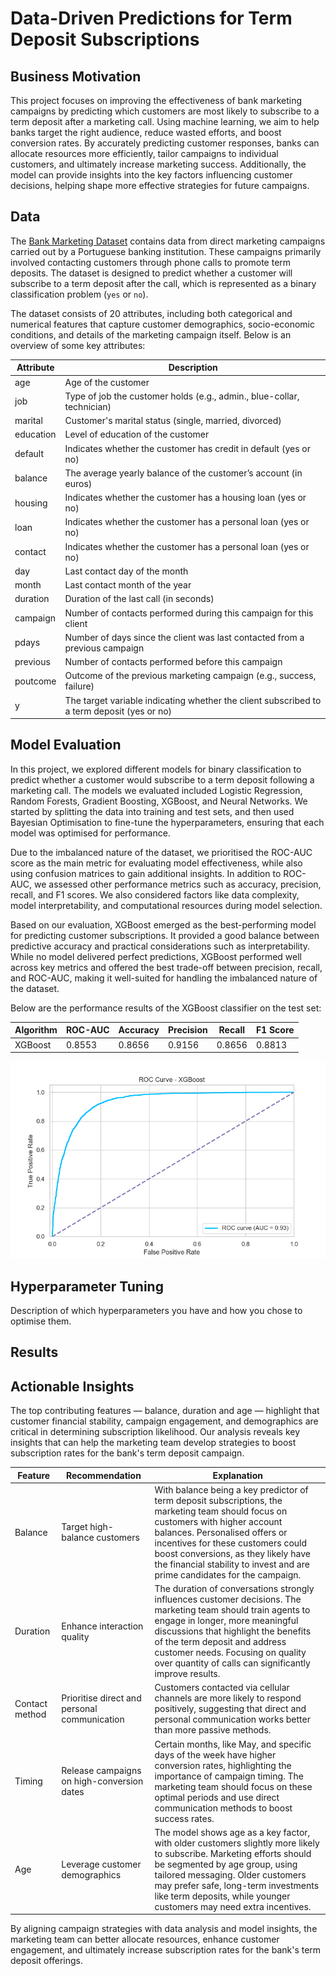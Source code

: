 # Data-Driven Predictions for Term Deposit Subscriptions

## Business Motivation

This project focuses on improving the effectiveness of bank marketing campaigns by predicting which customers are most likely to subscribe to a term deposit after a marketing call. Using machine learning, we aim to help banks target the right audience, reduce wasted efforts, and boost conversion rates. By accurately predicting customer responses, banks can allocate resources more efficiently, tailor campaigns to individual customers, and ultimately increase marketing success. Additionally, the model can provide insights into the key factors influencing customer decisions, helping shape more effective strategies for future campaigns.

## Data

The [Bank Marketing Dataset](https://archive.ics.uci.edu/dataset/222/bank+marketing) contains data from direct marketing campaigns carried out by a Portuguese banking institution. These campaigns primarily involved contacting customers through phone calls to promote term deposits. The dataset is designed to predict whether a customer will subscribe to a term deposit after the call, which is represented as a binary classification problem (`yes` or `no`).

The dataset consists of 20 attributes, including both categorical and numerical features that capture customer demographics, socio-economic conditions, and details of the marketing campaign itself. Below is an overview of some key attributes:

| Attribute | Description |
|-----------|-------------|
| age       | Age of the customer |
| job       | Type of job the customer holds (e.g., admin., blue-collar, technician) |
| marital   | Customer's marital status (single, married, divorced) |
| education | Level of education of the customer |
| default   | Indicates whether the customer has credit in default (yes or no) |
| balance   | The average yearly balance of the customer’s account (in euros) |
| housing   | Indicates whether the customer has a housing loan (yes or no) |
| loan      | Indicates whether the customer has a personal loan (yes or no) |
| contact   | Indicates whether the customer has a personal loan (yes or no) |
| day       | Last contact day of the month |
| month     | Last contact month of the year |
| duration  | Duration of the last call (in seconds) |
| campaign  | Number of contacts performed during this campaign for this client |
| pdays     | Number of days since the client was last contacted from a previous campaign |
| previous  | Number of contacts performed before this campaign |
| poutcome  | Outcome of the previous marketing campaign (e.g., success, failure) |
| y         | The target variable indicating whether the client subscribed to a term deposit (yes or no) |

## Model Evaluation

In this project, we explored different models for binary classification to predict whether a customer would subscribe to a term deposit following a marketing call. The models we evaluated included Logistic Regression, Random Forests, Gradient Boosting, XGBoost, and Neural Networks. We started by splitting the data into training and test sets, and then used Bayesian Optimisation to fine-tune the hyperparameters, ensuring that each model was optimised for performance.

Due to the imbalanced nature of the dataset, we prioritised the ROC-AUC score as the main metric for evaluating model effectiveness, while also using confusion matrices to gain additional insights. In addition to ROC-AUC, we assessed other performance metrics such as accuracy, precision, recall, and F1 scores. We also considered factors like data complexity, model interpretability, and computational resources during model selection. 

Based on our evaluation, XGBoost emerged as the best-performing model for predicting customer subscriptions. It provided a good balance between predictive accuracy and practical considerations such as interpretability. While no model delivered perfect predictions, XGBoost performed well across key metrics and offered the best trade-off between precision, recall, and ROC-AUC, making it well-suited for handling the imbalanced nature of the dataset. 

Below are the performance results of the XGBoost classifier on the test set:

| Algorithm | ROC-AUC | Accuracy | Precision | Recall | F1 Score
|-----------|-----------|-----------|-----------|-----------|-----------|
| XGBoost | 0.8553 | 0.8656 | 0.9156 | 0.8656 | 0.8813 

![ROC-AUC Curve - XGBoost](images/roc_xgb.png)

## Hyperparameter Tuning
Description of which hyperparameters you have and how you chose to optimise them. 

## Results

## Actionable Insights

The top contributing features — balance, duration and age — highlight that customer financial stability, campaign engagement, and demographics are critical in determining subscription likelihood. Our analysis reveals key insights that can help the marketing team develop strategies to boost subscription rates for the bank's term deposit campaign.

| Feature | Recommendation | Explanation |
| --- | --- | --- |
| Balance | Target high-balance customers | With balance being a key predictor of term deposit subscriptions, the marketing team should focus on customers with higher account balances. Personalised offers or incentives for these customers could boost conversions, as they likely have the financial stability to invest and are prime candidates for the campaign. |
| Duration | Enhance interaction quality | The duration of conversations strongly influences customer decisions. The marketing team should train agents to engage in longer, more meaningful discussions that highlight the benefits of the term deposit and address customer needs. Focusing on quality over quantity of calls can significantly improve results. |
| Contact method | Prioritise direct and personal communication | Customers contacted via cellular channels are more likely to respond positively, suggesting that direct and personal communication works better than more passive methods. |
| Timing | Release campaigns on high-conversion dates | Certain months, like May, and specific days of the week have higher conversion rates, highlighting the importance of campaign timing. The marketing team should focus on these optimal periods and use direct communication methods to boost success rates. |
| Age | Leverage customer demographics | The model shows age as a key factor, with older customers slightly more likely to subscribe. Marketing efforts should be segmented by age group, using tailored messaging. Older customers may prefer safe, long-term investments like term deposits, while younger customers may need extra incentives. |

By aligning campaign strategies with data analysis and model insights, the marketing team can better allocate resources, enhance customer engagement, and ultimately increase subscription rates for the bank's term deposit offerings.
